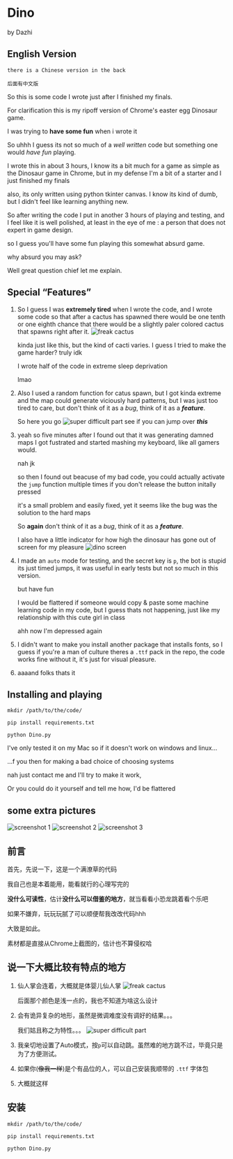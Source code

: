 # Dino

by Dazhi

## English Version

    there is a Chinese version in the back

    后面有中文版

So this is some code I wrote just after I finished my finals.

For clarification this is my ripoff version of Chrome's easter egg Dinosaur game.

I was trying to **have some fun** when i wrote it

So uhhh I guess its not so much of a *well written* code but something one would *have fun* playing.

I wrote this in about 3 hours, I know its a bit much for a game as simple as the Dinosaur game in Chrome, but in my defense I'm a bit of a starter and I just finished my finals

also, its only written using python tkinter canvas. I know its kind of dumb, but I didn't feel like learning anything new.

So after writing the code I put in another 3 hours of playing and testing, and I feel like it is well polished, at least in the eye of me : a person that does not expert in game design.

so I guess you'll have some fun playing this somewhat absurd game.

why absurd you may ask?

Well great question chief let me explain.

## Special “Features”

1. So I guess I was **extremely tired** when I wrote the code, and I wrote some code so that after a cactus has spawned there would be one tenth or one eighth chance that there would be a slightly paler colored cactus that spawns right after it.
   ![freak cactus](images/freakcactus.png)

    kinda just like this, but the kind of cacti varies. I guess I tried to make the game harder? truly idk 

    I wrote half of the code in extreme sleep deprivation

    lmao

2. Also I used a random function for catus spawn, but I got kinda extreme and the map could generate viciously hard patterns, but I was just too tired to care, but don't think of it as a *bug*, think of it as a ***feature***. 

    So here you go
    ![super difficult part](images/difficult.png)
    see if you can jump over ***this***

3. yeah so five minutes after I found out that it was generating damned maps I got fustrated and started mashing my keyboard, like all gamers would.

    nah jk

    so then I found out beacuse of my bad code, you could actually activate the `jump` function multiple times if you don't release the button initally pressed

    it's a small problem and easily fixed, yet it seems like the bug was the solution to the hard maps

    So **again** don't think of it as a *bug*, think of it as a ***feature***. 

    I also have a little indicator for how high the dinosaur has gone out of screen for my pleasure
    ![dino screen](images/toohigh.png)

4. I made an `auto` mode for testing, and the secret key is `p`, the bot is stupid its just timed jumps, it was useful in early tests but not so much in this version.

    but have fun

    I would be flattered if someone would copy & paste some machine learning code in my code, but I guess thats not happening, just like my relationship with this cute girl in class

    ahh now I'm depressed again

5. I didn't want to make you install another package that installs fonts, so I guess if you're a man of culture theres a `.ttf` pack in the repo, the code works fine without it, it's just for visual pleasure.
   
6. aaaand folks thats it

## Installing and playing

    mkdir /path/to/the/code/

    pip install requirements.txt

    python Dino.py

I've only tested it on my Mac so if it doesn't work on windows and linux...

...f you then for making a bad choice of choosing systems

nah just contact me and I'll try to make it work,

Or you could do it yourself and tell me how, I'd be flattered

## some extra pictures

![screenshot 1](images/ss001.png)
![screenshot 2](images/ss002.png)
![screenshot 3](images/ss003.png)

## 前言

首先，先说一下，这是一个满潦草的代码

我自己也是本着能用，能看就行的心理写完的

**没什么可读性**，估计**没什么可以借鉴的地方**，就当看看小恐龙跳着看个乐吧

如果不嫌弃，玩玩玩腻了可以顺便帮我改改代码hhh

大致是如此。


素材都是直接从Chrome上截图的，估计也不算侵权哈

## 说一下大概比较有特点的地方

1. 仙人掌会连着，大概就是体婴儿仙人掌
   ![freak cactus](images/freakcactus.png)

   后面那个颜色是浅一点的，我也不知道为啥这么设计

2. 会有诡异复杂的地形，虽然是微调难度没有调好的结果。。。

   我们姑且称之为特性。。。
   ![super difficult part](images/difficult.png)

3. 我亲切地设置了Auto模式，按`p`可以自动跳。虽然难的地方跳不过，毕竟只是为了方便测试。
4. 如果你(~~像我一样~~)是个有品位的人，可以自己安装我顺带的 `.ttf` 字体包
5. 大概就这样

## 安装

    mkdir /path/to/the/code/

    pip install requirements.txt

    python Dino.py

